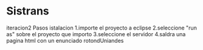 # Sistrans
iteracion2
Pasos istalacion
1.importe el proyecto a eclipse
2.seleccione "run as" sobre el proyecto que importo
3.seleccione el servidor
4.saldra una pagina html con un enunciado rotondUniandes
